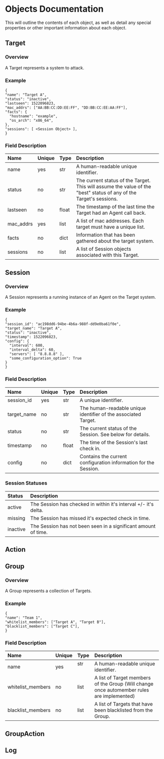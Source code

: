 # Objects Documentation
This will outline the contents of each object, as well as detail any special properties or other important information about each object.

## Target
### Overview
A Target represents a system to attack.

### Example
```
{
"name": "Target A",
"status": "inactive",
"lastseen": 1522096823,
"mac_addrs": ["AA:BB:CC:DD:EE:FF", "DD:BB:CC:EE:AA:FF"],
"facts": {
  "hostname": "example",
  "os_arch": "x86_64",
},
"sessions": [ <Session Object> ],
}
```

### Field Description
| **Name**   | **Unique** | **Type**   | **Description**                                                   |
| :--------- | :--------- | :--------- | :---------------------------------------------------------------- |
| name       | yes        | str        | A human-readable unique identifier.                               |
| status     | no         | str        | The current status of the Target. This will assume the value of the "best" status of any of the Target's sessions.|
| lastseen   | no         | float      | The timestamp of the last time the Target had an Agent call back. |
| mac_addrs  | yes        | list<str>  | A list of mac addresses. Each target must have a unique list.     |
| facts      | no         | dict       | Information that has been gathered about the target system.       |
| sessions   | no         | list<dict> | A list of Session objects associated with this Target.            |

## Session
### Overview
A Session represents a running instance of an Agent on the Target system.

### Example 
```
{
"session_id": "ac198dd6-94be-4b6a-988f-dd9e0ba61f0e",
"target_name": "Target A",
"status": "inactive",
"timestamp": 1522096823,
"config": {
  "interval": 600,
  "interval_delta": 60,
  "servers": [ "8.8.8.8" ],
  "some_configuration_option": True
}
}
```

### Field Description
| **Name**    | **Unique** | **Type**   | **Description**                                                   |
| :---------- | :--------- | :--------- | :---------------------------------------------------------------- |
| session_id  | yes        | str        | A  unique identifier.                                             |
| target_name | no         | str        | The human-readable unique identifier of the associated Target.    |
| status      | no         | str        | The current status of the Session. See below for details.         |
| timestamp   | no         | float      | The time of the Session's last check in.                          |
| config      | no         | dict       | Contains the current configuration information for the Session.   |

### Session Statuses
| **Status** | **Description**                                                 |
| :--------- | :-------------------------------------------------------------- |
| active     | The Session has checked in within it's interval +/- it's delta. |
| missing    | The Session has missed it's expected check in time.             | 
| inactive   | The Session has not been seen in a significant amount of time.  |

## Action
## Group
### Overview
A Group represents a collection of Targets.
### Example
```
{
"name": "Team 1",
"whitelist_members": ["Target A", "Target B"],
"blacklist_members": ["Target C"],
}
```
### Field Description
| **Name**          | **Unique** | **Type**   | **Description**                                                   |
| :---------------- | :--------- | :--------- | :---------------------------------------------------------------- |
| name              | yes        | str        | A human-readable unique identifier.                               |
| whitelist_members | no         | list<str>  | A list of Target members of the Group (Will change once automember rules are implemented) |
| blacklist_members | no         | list<str>  | A list of Targets that have been blacklisted from the Group.      |

## GroupAction
## Log
